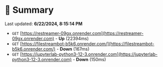 # 📖 Summary
Last updated: **6/22/2024, 8:15:14 PM**

- `GET` [https://restreamer-09gx.onrender.com](https://restreamer-09gx.onrender.com) - **Up** (22394ms)
- `GET` [https://filestreambot-b5k6.onrender.com/](https://filestreambot-b5k6.onrender.com/) - **Down** (167ms)
- `GET` [https://jupyterlab-python3-12-3.onrender.com](https://jupyterlab-python3-12-3.onrender.com) - **Down** (150ms)
